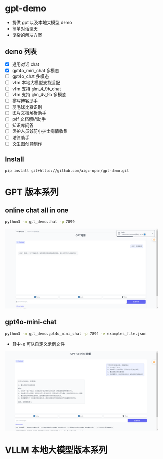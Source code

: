 # gpt-demo

- 提供 gpt 以及本地大模型 demo
- 简单对话聊天
- 复杂的解决方案

## demo 列表

- [x] 通用对话 chat
- [x] gpt4o_mini_chat 多模态
- [ ] gpt4o_chat 多模态
- [ ] vllm 本地大模型支持适配
- [ ] vllm 支持 glm_4_9b_chat
- [ ] vllm 支持 glm_4v_9b 多模态
- [ ] 撰写博客助手
- [ ] 羽毛球比赛识别
- [ ] 图片文档解析助手
- [ ] pdf 文档解析助手
- [ ] 知识库问答
- [ ] 医护人员诊前小护士病情收集
- [ ] 法律助手
- [ ] 文生图创意制作

## Install

```bash
pip install git+https://github.com/aigc-open/gpt-demo.git
```

# GPT 版本系列

## online chat all in one

```bash
python3 -m gpt_demo.chat -p 7899
```

![](docs/gpt_all_in_one.png)

## gpt4o-mini-chat

```bash
python3 -m gpt_demo.gpt4o_mini_chat -p 7899 -e examples_file.json
```

- 其中-e 可以自定义示例文件

![](docs/gpt4o-mini.png)

# VLLM 本地大模型版本系列
